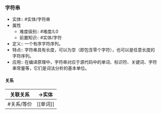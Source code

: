 ###  字符串 
- 实体:: #实体/字符串 
- 属性
	- 难度级别:: #难度/L0 
	- 前置知识:: #实体/字符 
- 定义:: 一个有序字符序列。
- 特点:: 字符串具有长度，可以为空（即包含零个字符），也可以是任意长度的字符序列。
- 应用:: 在编译原理中，字符串对应于源代码中的单词、标识符、关键词、字符串常量等，它们是词法分析的基本单位。
#### 关系
| 关联关系 | ->实体 |
| ---- | ---- |
| #关系/等价  | [[单词]] |